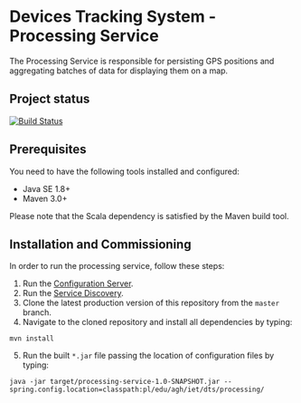 # Devices Tracking System - Processing Service
The Processing Service is responsible for persisting GPS positions and aggregating 
batches of data for displaying them on a map.

## Project status
[![Build Status](https://travis-ci.org/device-tracking-system/processing-service.svg?branch=master)](https://travis-ci.org/device-tracking-system/processing-service)    

## Prerequisites
You need to have the following tools installed and configured:
  - Java SE 1.8+
  - Maven 3.0+

Please note that the Scala dependency is satisfied by the Maven build tool.

## Installation and Commissioning
In order to run the processing service, follow these steps:
  1. Run the [Configuration Server](https://github.com/device-tracking-system/configuration-server).
  2. Run the [Service Discovery](https://github.com/device-tracking-system/service-discovery).
  3. Clone the latest production version of this repository from the `master` branch.
  4. Navigate to the cloned repository and install all dependencies by typing:
```
mvn install
``` 
  5. Run the built `*.jar` file passing the location of configuration files by typing:
```
java -jar target/processing-service-1.0-SNAPSHOT.jar --spring.config.location=classpath:pl/edu/agh/iet/dts/processing/
```
